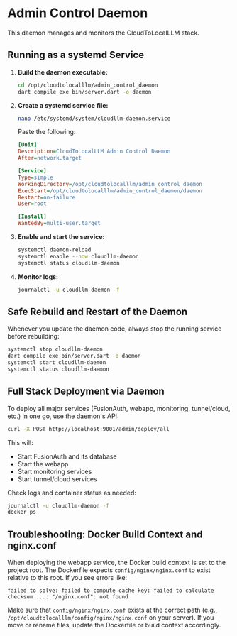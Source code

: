 # Admin Control Daemon

This daemon manages and monitors the CloudToLocalLLM stack.

## Running as a systemd Service

1. **Build the daemon executable:**
   ```bash
   cd /opt/cloudtolocalllm/admin_control_daemon
   dart compile exe bin/server.dart -o daemon
   ```

2. **Create a systemd service file:**
   ```bash
   nano /etc/systemd/system/cloudllm-daemon.service
   ```
   Paste the following:
   ```ini
   [Unit]
   Description=CloudToLocalLLM Admin Control Daemon
   After=network.target

   [Service]
   Type=simple
   WorkingDirectory=/opt/cloudtolocalllm/admin_control_daemon
   ExecStart=/opt/cloudtolocalllm/admin_control_daemon/daemon
   Restart=on-failure
   User=root

   [Install]
   WantedBy=multi-user.target
   ```

3. **Enable and start the service:**
   ```bash
   systemctl daemon-reload
   systemctl enable --now cloudllm-daemon
   systemctl status cloudllm-daemon
   ```

4. **Monitor logs:**
   ```bash
   journalctl -u cloudllm-daemon -f
   ```

## Safe Rebuild and Restart of the Daemon

Whenever you update the daemon code, always stop the running service before rebuilding:

```bash
systemctl stop cloudllm-daemon
dart compile exe bin/server.dart -o daemon
systemctl start cloudllm-daemon
systemctl status cloudllm-daemon
```

## Full Stack Deployment via Daemon

To deploy all major services (FusionAuth, webapp, monitoring, tunnel/cloud, etc.) in one go, use the daemon's API:

```bash
curl -X POST http://localhost:9001/admin/deploy/all
```

This will:
- Start FusionAuth and its database
- Start the webapp
- Start monitoring services
- Start tunnel/cloud services

Check logs and container status as needed:
```bash
journalctl -u cloudllm-daemon -f
docker ps
```

## Troubleshooting: Docker Build Context and nginx.conf

When deploying the webapp service, the Docker build context is set to the project root. The Dockerfile expects `config/nginx/nginx.conf` to exist relative to this root. If you see errors like:

```
failed to solve: failed to compute cache key: failed to calculate checksum ...: "/nginx.conf": not found
```

Make sure that `config/nginx/nginx.conf` exists at the correct path (e.g., `/opt/cloudtolocalllm/config/nginx/nginx.conf` on your server). If you move or rename files, update the Dockerfile or build context accordingly. 